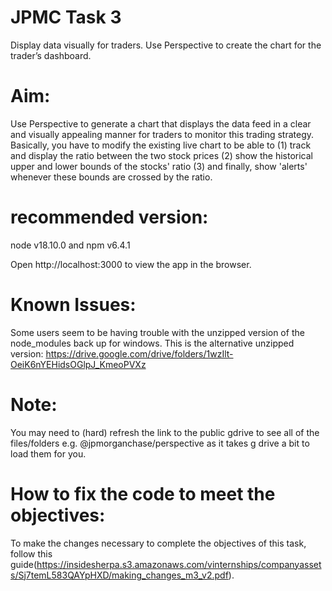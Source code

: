 # JPMC Task 3

Display data visually for traders. Use Perspective to create the chart for the trader’s dashboard.

# Aim:
Use Perspective to generate a chart that displays the data feed in a clear and visually appealing manner for traders to monitor this trading strategy. Basically, you have to modify the existing live chart to be able to (1) track and display the ratio between the two stock prices (2) show the historical upper and lower bounds of the stocks' ratio (3) and finally, show 'alerts' whenever these bounds are crossed by the ratio.

# recommended version:
node v18.10.0 and npm v6.4.1

Open http://localhost:3000 to view the app in the browser.

# Known Issues:
Some users seem to be having trouble with the unzipped version of the node_modules back up for windows. This is the alternative unzipped version: https://drive.google.com/drive/folders/1wzIlt-OeiK6nYEHidsOGlpJ_KmeoPVXz

# Note:
You may need to (hard) refresh the link to the public gdrive to see all of the files/folders e.g. @jpmorganchase/perspective as it takes g drive a bit to load them for you.

# How to fix the code to meet the objectives:
To make the changes necessary to complete the objectives of this task, follow this guide(https://insidesherpa.s3.amazonaws.com/vinternships/companyassets/Sj7temL583QAYpHXD/making_changes_m3_v2.pdf).
